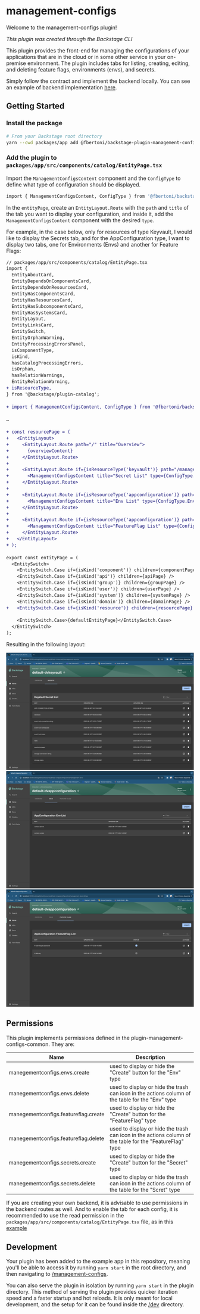 # management-configs

Welcome to the management-configs plugin!

_This plugin was created through the Backstage CLI_

This plugin provides the front-end for managing the configurations of your applications that are in the cloud or in some other service in your on-premise environment. The plugin includes tabs for listing, creating, editing, and deleting feature flags, environments (envs), and secrets.

Simply follow the contract and implement the backend locally. You can see an example of backend implementation [here](../management-configs-backend/src/service/router.ts).

## Getting Started

### Install the package

```bash
# From your Backstage root directory
yarn --cwd packages/app add @fbertoni/backstage-plugin-management-configs
```

### Add the plugin to `packages/app/src/components/catalog/EntityPage.tsx`

Import the `ManagementConfigsContent` component and the `ConfigType` to define what type of configuration should be displayed.

```bash
import { ManagementConfigsContent, ConfigType } from '@fbertoni/backstage-plugin-management-configs';
```

In the `entityPage`, create an `EntityLayout.Route` with the `path` and `title` of the tab you want to display your configuration, and inside it, add the `ManagementConfigsContent` component with the desired `type`.

For example, in the case below, only for resources of type Keyvault, I would like to display the Secrets tab, and for the AppConfiguration type, I want to display two tabs, one for Environments (Envs) and another for Feature Flags:

```diff
// packages/app/src/components/catalog/EntityPage.tsx
import {
  EntityAboutCard,
  EntityDependsOnComponentsCard,
  EntityDependsOnResourcesCard,
  EntityHasComponentsCard,
  EntityHasResourcesCard,
  EntityHasSubcomponentsCard,
  EntityHasSystemsCard,
  EntityLayout,
  EntityLinksCard,
  EntitySwitch,
  EntityOrphanWarning,
  EntityProcessingErrorsPanel,
  isComponentType,
  isKind,
  hasCatalogProcessingErrors,
  isOrphan,
  hasRelationWarnings,
  EntityRelationWarning,
+ isResourceType,
} from '@backstage/plugin-catalog';

+ import { ManagementConfigsContent, ConfigType } from '@fbertoni/backstage-plugin-management-configs';

…

+ const resourcePage = (
+   <EntityLayout>
+     <EntityLayout.Route path="/" title="Overview">
+       {overviewContent}
+     </EntityLayout.Route>
+ 
+     <EntityLayout.Route if={isResourceType('keyvault')} path="/management-secrets" title="Secrets">
+       <ManagementConfigsContent title="Secret List" type={ConfigType.Secret} />
+     </EntityLayout.Route>
+ 
+     <EntityLayout.Route if={isResourceType('appconfiguration')} path="/management-envs" title="Envs">
+       <ManagementConfigsContent title="Env List" type={ConfigType.Env} />
+     </EntityLayout.Route>
+ 
+     <EntityLayout.Route if={isResourceType('appconfiguration')} path="/management-featureflags" title="Feature Flags">
+       <ManagementConfigsContent title="FeatureFlag List" type={ConfigType.FeatureFlag} />
+     </EntityLayout.Route>
+   </EntityLayout>
+ );

export const entityPage = (
  <EntitySwitch>
    <EntitySwitch.Case if={isKind('component')} children={componentPage} />
    <EntitySwitch.Case if={isKind('api')} children={apiPage} />
    <EntitySwitch.Case if={isKind('group')} children={groupPage} />
    <EntitySwitch.Case if={isKind('user')} children={userPage} />
    <EntitySwitch.Case if={isKind('system')} children={systemPage} />
    <EntitySwitch.Case if={isKind('domain')} children={domainPage} />
+   <EntitySwitch.Case if={isKind('resource')} children={resourcePage} />

    <EntitySwitch.Case>{defaultEntityPage}</EntitySwitch.Case>
  </EntitySwitch>
);

```

Resulting in the following layout:

![Management Screts](docs/management-screts.png)
![Management Envs](docs/management-envs.png)
![Management Feature Flags](docs/management-feature-flags.png)


## Permissions

This plugin implements permissions defined in the plugin-management-configs-common. They are:

| Name   | Description |
|--------|-------|
| manegementconfigs.envs.create  | used to display or hide the "Create" button for the "Env" type |
| manegementconfigs.envs.delete  | used to display or hide the trash can icon in the actions column of the table for the "Env" type |
| manegementconfigs.featureflag.create  | used to display or hide the "Create" button for the "FeatureFlag" type |
| manegementconfigs.featureflag.delete  | used to display or hide the trash can icon in the actions column of the table for the "FeatureFlag" type |
| manegementconfigs.secrets.create  | used to display or hide the "Create" button for the "Secret" type |
| manegementconfigs.secrets.delete  | used to display or hide the trash can icon in the actions column of the table for the "Scret" type |

If you are creating your own backend, it is advisable to use permissions in the backend routes as well.
And to enable the tab for each config, it is recommended to use the read permission in the `packages/app/src/components/catalog/EntityPage.tsx` file, as in this [example](../../packages/app/src/components/catalog/EntityPage.tsx)

## Development

Your plugin has been added to the example app in this repository, meaning you'll be able to access it by running `yarn start` in the root directory, and then navigating to [/management-configs](http://localhost:3000/management-configs).

You can also serve the plugin in isolation by running `yarn start` in the plugin directory.
This method of serving the plugin provides quicker iteration speed and a faster startup and hot reloads.
It is only meant for local development, and the setup for it can be found inside the [/dev](./dev) directory.
